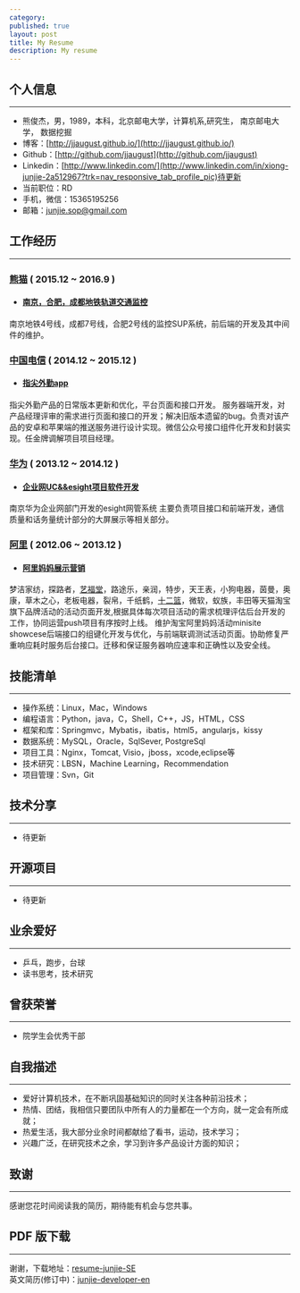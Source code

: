 ```yaml
---
category: 
published: true
layout: post
title: My Resume
description: My resume
---
```


个人信息
---  
---
- 熊俊杰，男，1989，本科，北京邮电大学，计算机系,研究生， 南京邮电大学， 数据挖掘
- 博客：[http://jjaugust.github.io/](http://jjaugust.github.io/)
- Github：[http://github.com/jjaugust](http://github.com/jjaugust)
- Linkedin：[http://www.linkedin.com/](http://www.linkedin.com/in/xiong-junjie-2a512967?trk=nav_responsive_tab_profile_pic)待更新
- 当前职位：RD
- 手机，微信：15365195256
- 邮箱：junjie.sop@gmail.com

工作经历
---  
---

### [熊猫](http://www.panda.cn/SJTCMS/html/CECPANDA/subcompany_xinxichanye.shtml) ( 2015.12 ~ 2016.9  )

- #### [南京，合肥，成都地铁轨道交通监控](http://www.panda.cn/SJTCMS/html/CECPANDA/subcompany_xinxichanye.shtml)
南京地铁4号线，成都7号线，合肥2号线的监控SUP系统，前后端的开发及其中间件的维护。

### [中国电信](http://www.jxtii.com/) ( 2014.12 ~ 2015.12 )

- #### [指尖外勤app](http://www.zjwq.net/)
指尖外勤产品的日常版本更新和优化，平台页面和接口开发。
服务器端开发，对产品经理评审的需求进行页面和接口的开发；解决旧版本遗留的bug。负责对该产品的安卓和苹果端的推送服务进行设计实现。微信公众号接口组件化开发和封装实现。任金牌调解项目项目经理。

### [华为]() ( 2013.12 ~ 2014.12 )

- #### [企业网UC&&esight项目软件开发]()
南京华为企业网部门开发的esight网管系统
主要负责项目接口和前端开发，通信质量和话务量统计部分的大屏展示等相关部分。

### [阿里](https://www.taobao.com/) ( 2012.06 ~ 2013.12 )

- #### [阿里妈妈展示营销](https://www.taobao.com/)
梦洁家纺，探路者，[艺福堂](http://www.taobao.com/market/alimama/yft.php?spm=0.0.0.0.XHHE7w)，路途乐，亲润，特步，天王表，小狗电器，茵曼，奥康，草木之心，老板电器，裂帛，千纸鹤，[十二篮](https://www.taobao.com/market/alimama/12lan07.php?spm=0.0.0.0.4aHHNR)，微软，蚁族，丰田等天猫淘宝旗下品牌活动的活动页面开发,根据具体每次项目活动的需求梳理评估后台开发的工作，协同运营push项目有序按时上线。
维护淘宝阿里妈妈活动minisite showcese后端接口的组键化开发与优化，与前端联调测试活动页面。协助修复严重响应耗时服务后台接口。迁移和保证服务器响应速率和正确性以及安全线。

技能清单
---  
---
- 操作系统：Linux，Mac，Windows
- 编程语言：Python，java，C，Shell，C++，JS，HTML，CSS
- 框架和库：Springmvc，Mybatis，ibatis，html5，angularjs，kissy
- 数据系统：MySQL，Oracle，SqlSever, PostgreSql
- 项目工具：Nginx，Tomcat, Visio，jboss，xcode,eclipse等
- 技术研究：LBSN，Machine Learning，Recommendation
- 项目管理：Svn，Git

技术分享  
---  
---
- 待更新

开源项目
---  
---
- 待更新


业余爱好
---  
---
- 乒乓，跑步，台球
- 读书思考，技术研究

曾获荣誉
---  
---  
- 院学生会优秀干部

自我描述
---
---    
- 爱好计算机技术，在不断巩固基础知识的同时关注各种前沿技术；   
- 热情、团结，我相信只要团队中所有人的力量都在一个方向，就一定会有所成就；   
- 热爱生活，我大部分业余时间都献给了看书，运动，技术学习；  
- 兴趣广泛，在研究技术之余，学习到许多产品设计方面的知识；

致谢
---  
---

感谢您花时间阅读我的简历，期待能有机会与您共事。


PDF 版下载
---  
---

谢谢，下载地址：[resume-junjie-SE](../files/junjie-developer-cn.pdf)    
英文简历(修订中)：[junjie-developer-en](../resume-en)
